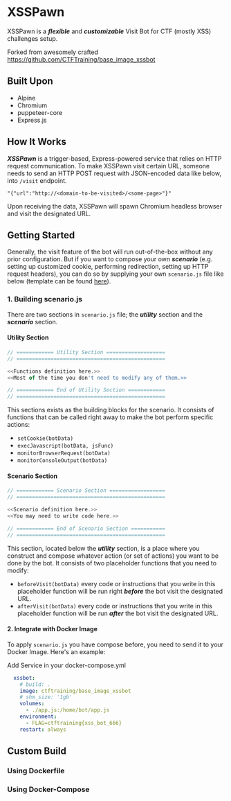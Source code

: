 # XSSPawn
XSSPawn is a ***flexible*** and ***customizable*** Visit Bot for CTF (mostly XSS) challenges setup.

Forked from awesomely crafted https://github.com/CTFTraining/base_image_xssbot

## Built Upon
- Alpine
- Chromium
- puppeteer-core
- Express.js

## How It Works
***XSSPawn*** is a trigger-based, Express-powered service that relies on HTTP request communication. To make XSSPawn visit certain URL, someone needs to send an HTTP POST request with JSON-encoded data like below, into `/visit` endpoint.

```
"{"url":"http://<domain-to-be-visited>/<some-page>"}"
```

Upon receiving the data, XSSPawn will spawn Chromium headless browser and visit the designated URL.

## Getting Started

Generally, the visit feature of the bot will run out-of-the-box without any prior configuration. But if you want to compose your own ***scenario*** (e.g. setting up customized cookie, performing redirection, setting up HTTP request headers), you can do so by supplying your own `scenario.js` file like below (template can be found [here](src/scenario.js)).

### 1. Building **scenario.js**

There are two sections in `scenario.js` file; the ***utility*** section and the ***scenario*** section. 

#### Utility Section

```javascript
// ============ Utility Section ===================
// ================================================

<<Functions definition here.>>
<<Most of the time you don't need to modify any of them.>>

// ============ End of Utility Section ============
// ================================================
```

This sections exists as the building blocks for the scenario. It consists of functions that can be called right away to make the bot perform specific actions:
- `setCookie(botData)`
- `execJavascript(botData, jsFunc)`
- `monitorBrowserRequest(botData)`
- `monitorConsoleOutput(botData)`

#### Scenario Section
```javascript
// ============ Scenario Section ==================
// ================================================

<<Scenario definition here.>>
<<You may need to write code here.>>

// ============ End of Scenario Section ===========
// ================================================
```

This section, located below the ***utility*** section, is a place where you construct and compose whatever action (or set of actions) you want to be done by the bot. It consists of two placeholder functions that you need to modify:
- `beforeVisit(botData)`
every code or instructions that you write in this placeholder function will be run right ***before*** the bot visit the designated URL.
- `afterVisit(botData)`
every code or instructions that you write in this placeholder function will be run ***after*** the bot visit the designated URL.

#### 2. Integrate with Docker Image

To apply `scenario.js` you have compose before, you need to send it to your Docker Image. Here's an example:

Add Service in your docker-compose.yml

```yaml
  xssbot:
    # build: .
    image: ctftraining/base_image_xssbot
    # shm_size: '1gb'
    volumes:
      - ./app.js:/home/bot/app.js
    environment:
      - FLAG=ctftraining{xss_bot_666}
    restart: always
```

## Custom Build

### Using Dockerfile
### Using Docker-Compose

